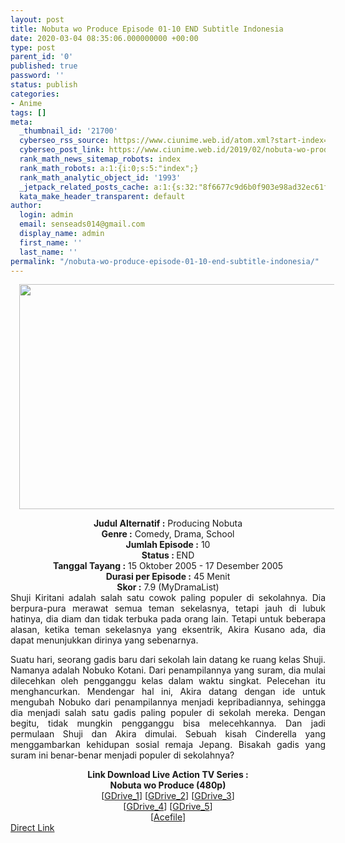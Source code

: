 ```yaml
---
layout: post
title: Nobuta wo Produce Episode 01-10 END Subtitle Indonesia
date: 2020-03-04 08:35:06.000000000 +00:00
type: post
parent_id: '0'
published: true
password: ''
status: publish
categories:
- Anime
tags: []
meta:
  _thumbnail_id: '21700'
  cyberseo_rss_source: https://www.ciunime.web.id/atom.xml?start-index=1051&max-results=150
  cyberseo_post_link: https://www.ciunime.web.id/2019/02/nobuta-wo-produce-episode-01-10-end.html
  rank_math_news_sitemap_robots: index
  rank_math_robots: a:1:{i:0;s:5:"index";}
  rank_math_analytic_object_id: '1993'
  _jetpack_related_posts_cache: a:1:{s:32:"8f6677c9d6b0f903e98ad32ec61f8deb";a:2:{s:7:"expires";i:1645522733;s:7:"payload";a:0:{}}}
  kata_make_header_transparent: default
author:
  login: admin
  email: senseads014@gmail.com
  display_name: admin
  first_name: ''
  last_name: ''
permalink: "/nobuta-wo-produce-episode-01-10-end-subtitle-indonesia/"
---
```

<div class="separator" style="clear: both; text-align: center;"><a href="https://1.bp.blogspot.com/-0CBfNw9y22A/XFRM2B5HxHI/AAAAAAAAJdE/Q9tIhrMKVqsFjYf15V3rvp6IbqBf65rbQCLcBGAs/s1600/Nobuta%2Bwo%2BProduce.png" imageanchor="1" style="margin-left: 1em; margin-right: 1em;"><img border="0" data-original-height="720" data-original-width="1280" height="360" src="{{ site.baseurl }}/assets/2020/03/Nobuta%2Bwo%2BProduce.png" width="640" /></a></div>
<p>
<div style="text-align: center;"><b>Judul</b><b><b> Alternatif</b> :</b> Producing Nobuta</div>
<div style="text-align: center;"><b><b>Genre :</b></b> Comedy, Drama, School</div>
<div style="text-align: center;"><b>Jumlah Episode :</b> 10<br /><b>Status :&nbsp;</b>END<br /><b>Tanggal Tayang :</b> 15 Oktober 2005 - 17 Desember 2005<br /><b>Durasi per Episode :</b> 45 Menit</div>
<div style="text-align: center;"><b>Skor :</b> 7.9 (MyDramaList)</div>
<div style="text-align: center;"></div>
<div style="text-align: justify;">Shuji Kiritani adalah salah satu cowok paling populer di sekolahnya. Dia berpura-pura merawat semua teman sekelasnya, tetapi jauh di lubuk hatinya, dia diam dan tidak terbuka pada orang lain. Tetapi untuk beberapa alasan, ketika teman sekelasnya yang eksentrik, Akira Kusano ada, dia dapat menunjukkan dirinya yang sebenarnya.</p>
<p>Suatu hari, seorang gadis baru dari sekolah lain datang ke ruang kelas Shuji. Namanya adalah Nobuko Kotani. Dari penampilannya yang suram, dia mulai dilecehkan oleh pengganggu kelas dalam waktu singkat. Pelecehan itu menghancurkan. Mendengar hal ini, Akira datang dengan ide untuk mengubah Nobuko dari penampilannya menjadi kepribadiannya, sehingga dia menjadi salah satu gadis paling populer di sekolah mereka. Dengan begitu, tidak mungkin pengganggu bisa melecehkannya. Dan jadi permulaan Shuji dan Akira dimulai. Sebuah kisah Cinderella yang menggambarkan kehidupan sosial remaja Jepang. Bisakah gadis yang suram ini benar-benar menjadi populer di sekolahnya?</p></div>
<div style="text-align: justify;"></div>
<div style="text-align: justify;"></div>
<div style="text-align: center;"><b>Link Download Live Action&nbsp;</b><b>TV Series</b><b>&nbsp;:</b></div>
<div style="text-align: center;"></div>
<div style="text-align: center;"><b>Nobuta wo Produce (480p)</b><br />[<a href="https://drive.google.com/uc?id=10tHii9ozV2bui18pYYjfJGPNd6P8tibA" target="_blank" rel="noopener">GDrive_1</a>] [<a href="https://drive.google.com/uc?id=1SXntouadPlDnk5zC0VWe5hiNjAi7-AbE" target="_blank" rel="noopener">GDrive_2</a>] [<a href="https://drive.google.com/uc?id=1FsVC-A5CQjujV-iR_PJxMIFXTW3rIuQ1" target="_blank" rel="noopener">GDrive_3</a>]<br />[<a href="https://drive.google.com/uc?id=19VKAoz5ZYtT3UvUqpdBZ_oq758G4KCsu" target="_blank" rel="noopener">GDrive_4</a>] [<a href="https://drive.google.com/uc?id=1J1qDYBgYveHLo91sHmwS-aotCiZpejeI" target="_blank" rel="noopener">GDrive_5</a>]<br />[<a href="https://acefile.co/f/8834797/batchindo_nobuta-wo-produce-480p-rar" target="_blank" rel="noopener">Acefile</a>]</div>
<link rel="stylesheet" href="https://cdnjs.cloudflare.com/ajax/libs/font-awesome/4.7.0/css/font-awesome.min.css" />
<div class="divbtn"> <a href="https://handymansurrender.com/fihup8buzv?key=94550f7ce39444073321dde3b8782f97" class="btn"><i class="fa fa-download"></i> Direct Link</a> </div>
